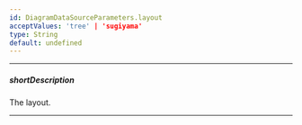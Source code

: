 ```yaml
---
id: DiagramDataSourceParameters.layout
acceptValues: 'tree' | 'sugiyama'
type: String
default: undefined
---
```

---
##### shortDescription
The layout.

---
